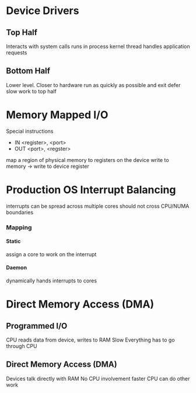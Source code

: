 

# Device Drivers

## Top Half
Interacts with system calls
runs in process kernel thread
handles application requests

## Bottom Half
Lower level. Closer to hardware
run as quickly as possible and exit
defer slow work to top half


# Memory Mapped I/O

Special instructions
- IN \<register\>, \<port\>
- OUT \<port\>, \<regster\>

map a region of physical memory to registers on the device
write to memory -> write to device register


# Production OS Interrupt Balancing
interrupts can be spread across multiple cores
should not cross CPU/NUMA boundaries

### Mapping
#### Static
assign a core to work on the interrupt

#### Daemon
dynamically hands interrupts to cores

# Direct Memory Access (DMA)
## Programmed I/O
CPU reads data from device, writes to RAM
Slow
Everything has to go through CPU

## Direct Memory Access (DMA)
Devices talk directly with RAM
No CPU involvement
faster
CPU can do other work


